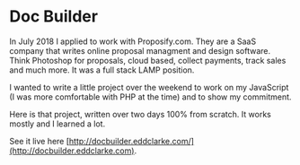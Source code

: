 # Doc Builder

In July 2018 I applied to work with Proposify.com. They are a SaaS company that writes online proposal managment and design software. Think Photoshop for proposals, cloud based, collect payments, track sales and much more. It was a full stack LAMP position.

I wanted to write a little project over the weekend to work on my JavaScript (I was more comfortable with PHP at the time) and to show my commitment.

Here is that project, written over two days 100% from scratch. It works mostly and I learned a lot.

See it live here [http://docbuilder.eddclarke.com/](http://docbuilder.eddclarke.com).
